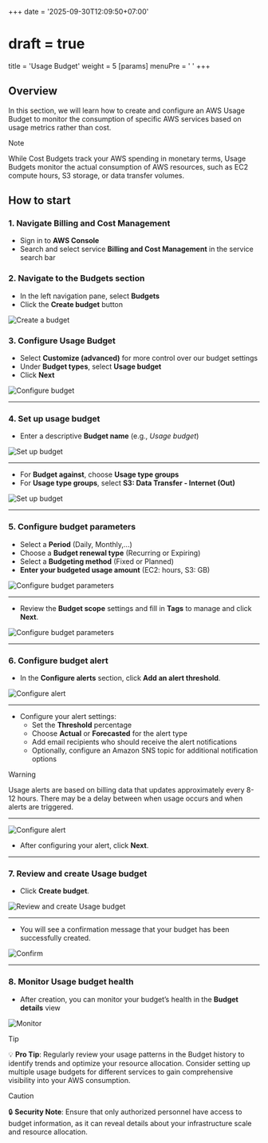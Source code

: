 +++
date = '2025-09-30T12:09:50+07:00'
# draft = true
title = 'Usage Budget'
weight = 5
[params]
  menuPre = '<i class="fa-solid fa-money-bill-trend-up"></i> '
+++

## Overview

In this section, we will learn how to create and configure an AWS Usage Budget to monitor the consumption of specific AWS services based on usage metrics rather than cost.

> [!NOTE]
> While Cost Budgets track your AWS spending in monetary terms, Usage Budgets monitor the actual consumption of AWS resources, such as EC2 compute hours, S3 storage, or data transfer volumes.

## How to start

### 1. Navigate Billing and Cost Management

- Sign in to **AWS Console**
- Search and select service **Billing and Cost Management** in the service search bar

### 2. Navigate to the Budgets section

- In the left navigation pane, select **Budgets**
- Click the **Create budget** button

![Create a budget](/images/FirstCloudJourney/01-Cost-Management-With-AWS-Budget/03-Usage-Budget/01-navigate-budget.png)

### 3. Configure Usage Budget

- Select **Customize (advanced)** for more control over our budget settings
- Under **Budget types**, select **Usage budget**
- Click **Next**

![Configure budget](/images/FirstCloudJourney/01-Cost-Management-With-AWS-Budget/03-Usage-Budget/02-setup-usage-budget.png)

---

### 4. Set up usage budget

- Enter a descriptive **Budget name** (e.g., *Usage budget*)

![Set up budget](/images/FirstCloudJourney/01-Cost-Management-With-AWS-Budget/03-Usage-Budget/03-setup-name-of-usage-budget.png)

---

- For **Budget against**, choose **Usage type groups**
- For **Usage type groups**, select **S3: Data Transfer - Internet (Out)**


![Set up budget](/images/FirstCloudJourney/01-Cost-Management-With-AWS-Budget/03-Usage-Budget/04-setup-type-groups.png)

---

### 5. Configure budget parameters

- Select a **Period** (Daily, Monthly,...)
- Choose a **Budget renewal type** (Recurring or Expiring)
- Select a **Budgeting method** (Fixed or Planned)
- **Enter your budgeted usage amount** (EC2: hours, S3: GB)

![Configure budget parameters](/images/FirstCloudJourney/01-Cost-Management-With-AWS-Budget/03-Usage-Budget/05-setup-amount.png)

---

- Review the **Budget scope** settings and fill in **Tags** to manage and click **Next**.

![Configure budget parameters](/images/FirstCloudJourney/01-Cost-Management-With-AWS-Budget/03-Usage-Budget/06-setup-scope-tags.png)

---

### 6. Configure budget alert

- In the **Configure alerts** section, click **Add an alert threshold**.

![Configure alert](/images/FirstCloudJourney/01-Cost-Management-With-AWS-Budget/03-Usage-Budget/07-setup-alert.png)

---

- Configure your alert settings:
    - Set the **Threshold** percentage
    - Choose **Actual** or **Forecasted** for the alert type
    - Add email recipients who should receive the alert notifications
    - Optionally, configure an Amazon SNS topic for additional notification options

> [!WARNING]
> Usage alerts are based on billing data that updates approximately every 8-12 hours. There may be a delay between when usage occurs and when alerts are triggered.

---

![Configure alert](/images/FirstCloudJourney/01-Cost-Management-With-AWS-Budget/03-Usage-Budget/08-setup-alert-2.png)

- After configuring your alert, click **Next**.

---

### 7. Review and create Usage budget

- Click **Create budget**.

![Review and create Usage budget](/images/FirstCloudJourney/01-Cost-Management-With-AWS-Budget/03-Usage-Budget/09-review-and-create.png)

---

- You will see a confirmation message that your budget has been successfully created.

![Confirm](/images/FirstCloudJourney/01-Cost-Management-With-AWS-Budget/03-Usage-Budget/10-success.png)

---

### 8. Monitor Usage budget health

- After creation, you can monitor your budget’s health in the **Budget details** view

![Monitor](/images/FirstCloudJourney/01-Cost-Management-With-AWS-Budget/03-Usage-Budget/11-budget-health.png)

> [!TIP]
> 💡 **Pro Tip**: Regularly review your usage patterns in the Budget history to identify trends and optimize your resource allocation. Consider setting up multiple usage budgets for different services to gain comprehensive visibility into your AWS consumption.

> [!CAUTION]
> 🔒 **Security Note**: Ensure that only authorized personnel have access to budget information, as it can reveal details about your infrastructure scale and resource allocation.


